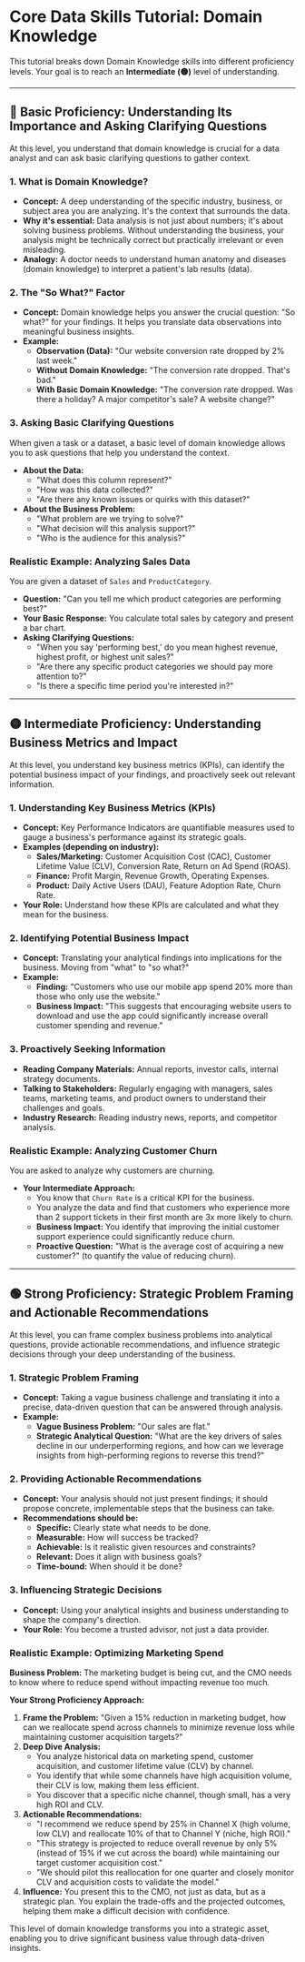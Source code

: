 # Core Data Skills Tutorial: Domain Knowledge

This tutorial breaks down Domain Knowledge skills into different proficiency levels. Your goal is to reach an **Intermediate (🟡)** level of understanding.

---

## 🔵 Basic Proficiency: Understanding Its Importance and Asking Clarifying Questions

At this level, you understand that domain knowledge is crucial for a data analyst and can ask basic clarifying questions to gather context.

### 1. What is Domain Knowledge?

*   **Concept:** A deep understanding of the specific industry, business, or subject area you are analyzing. It's the context that surrounds the data.
*   **Why it's essential:** Data analysis is not just about numbers; it's about solving business problems. Without understanding the business, your analysis might be technically correct but practically irrelevant or even misleading.
*   **Analogy:** A doctor needs to understand human anatomy and diseases (domain knowledge) to interpret a patient's lab results (data).

### 2. The "So What?" Factor

*   **Concept:** Domain knowledge helps you answer the crucial question: "So what?" for your findings. It helps you translate data observations into meaningful business insights.
*   **Example:**
    *   **Observation (Data):** "Our website conversion rate dropped by 2% last week."
    *   **Without Domain Knowledge:** "The conversion rate dropped. That's bad."
    *   **With Basic Domain Knowledge:** "The conversion rate dropped. Was there a holiday? A major competitor's sale? A website change?"

### 3. Asking Basic Clarifying Questions

When given a task or a dataset, a basic level of domain knowledge allows you to ask questions that help you understand the context.

*   **About the Data:**
    *   "What does this column represent?"
    *   "How was this data collected?"
    *   "Are there any known issues or quirks with this dataset?"
*   **About the Business Problem:**
    *   "What problem are we trying to solve?"
    *   "What decision will this analysis support?"
    *   "Who is the audience for this analysis?"

### Realistic Example: Analyzing Sales Data

You are given a dataset of `Sales` and `ProductCategory`.

*   **Question:** "Can you tell me which product categories are performing best?"
*   **Your Basic Response:** You calculate total sales by category and present a bar chart.
*   **Asking Clarifying Questions:**
    *   "When you say 'performing best,' do you mean highest revenue, highest profit, or highest unit sales?"
    *   "Are there any specific product categories we should pay more attention to?"
    *   "Is there a specific time period you're interested in?"

---

## 🟡 Intermediate Proficiency: Understanding Business Metrics and Impact

At this level, you understand key business metrics (KPIs), can identify the potential business impact of your findings, and proactively seek out relevant information.

### 1. Understanding Key Business Metrics (KPIs)

*   **Concept:** Key Performance Indicators are quantifiable measures used to gauge a business's performance against its strategic goals.
*   **Examples (depending on industry):**
    *   **Sales/Marketing:** Customer Acquisition Cost (CAC), Customer Lifetime Value (CLV), Conversion Rate, Return on Ad Spend (ROAS).
    *   **Finance:** Profit Margin, Revenue Growth, Operating Expenses.
    *   **Product:** Daily Active Users (DAU), Feature Adoption Rate, Churn Rate.
*   **Your Role:** Understand how these KPIs are calculated and what they mean for the business.

### 2. Identifying Potential Business Impact

*   **Concept:** Translating your analytical findings into implications for the business. Moving from "what" to "so what?"
*   **Example:**
    *   **Finding:** "Customers who use our mobile app spend 20% more than those who only use the website."
    *   **Business Impact:** "This suggests that encouraging website users to download and use the app could significantly increase overall customer spending and revenue."

### 3. Proactively Seeking Information

*   **Reading Company Materials:** Annual reports, investor calls, internal strategy documents.
*   **Talking to Stakeholders:** Regularly engaging with managers, sales teams, marketing teams, and product owners to understand their challenges and goals.
*   **Industry Research:** Reading industry news, reports, and competitor analysis.

### Realistic Example: Analyzing Customer Churn

You are asked to analyze why customers are churning.

*   **Your Intermediate Approach:**
    *   You know that `Churn Rate` is a critical KPI for the business.
    *   You analyze the data and find that customers who experience more than 2 support tickets in their first month are 3x more likely to churn.
    *   **Business Impact:** You identify that improving the initial customer support experience could significantly reduce churn.
    *   **Proactive Question:** "What is the average cost of acquiring a new customer?" (to quantify the value of reducing churn).

---

## 🟢 Strong Proficiency: Strategic Problem Framing and Actionable Recommendations

At this level, you can frame complex business problems into analytical questions, provide actionable recommendations, and influence strategic decisions through your deep understanding of the business.

### 1. Strategic Problem Framing

*   **Concept:** Taking a vague business challenge and translating it into a precise, data-driven question that can be answered through analysis.
*   **Example:**
    *   **Vague Business Problem:** "Our sales are flat."
    *   **Strategic Analytical Question:** "What are the key drivers of sales decline in our underperforming regions, and how can we leverage insights from high-performing regions to reverse this trend?"

### 2. Providing Actionable Recommendations

*   **Concept:** Your analysis should not just present findings; it should propose concrete, implementable steps that the business can take.
*   **Recommendations should be:**
    *   **Specific:** Clearly state what needs to be done.
    *   **Measurable:** How will success be tracked?
    *   **Achievable:** Is it realistic given resources and constraints?
    *   **Relevant:** Does it align with business goals?
    *   **Time-bound:** When should it be done?

### 3. Influencing Strategic Decisions

*   **Concept:** Using your analytical insights and business understanding to shape the company's direction.
*   **Your Role:** You become a trusted advisor, not just a data provider.

### Realistic Example: Optimizing Marketing Spend

**Business Problem:** The marketing budget is being cut, and the CMO needs to know where to reduce spend without impacting revenue too much.

**Your Strong Proficiency Approach:**

1.  **Frame the Problem:** "Given a 15% reduction in marketing budget, how can we reallocate spend across channels to minimize revenue loss while maintaining customer acquisition targets?"
2.  **Deep Dive Analysis:**
    *   You analyze historical data on marketing spend, customer acquisition, and customer lifetime value (CLV) by channel.
    *   You identify that while some channels have high acquisition volume, their CLV is low, making them less efficient.
    *   You discover that a specific niche channel, though small, has a very high ROI and CLV.
3.  **Actionable Recommendations:**
    *   "I recommend we reduce spend by 25% in Channel X (high volume, low CLV) and reallocate 10% of that to Channel Y (niche, high ROI)."
    *   "This strategy is projected to reduce overall revenue by only 5% (instead of 15% if we cut across the board) while maintaining our target customer acquisition cost."
    *   "We should pilot this reallocation for one quarter and closely monitor CLV and acquisition costs to validate the model."
4.  **Influence:** You present this to the CMO, not just as data, but as a strategic plan. You explain the trade-offs and the projected outcomes, helping them make a difficult decision with confidence.

This level of domain knowledge transforms you into a strategic asset, enabling you to drive significant business value through data-driven insights.
